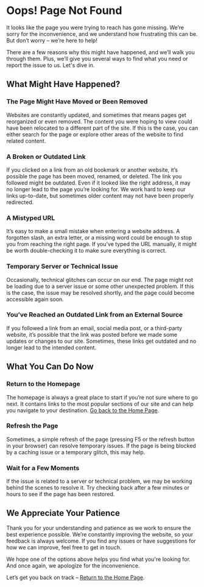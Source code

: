 # Oops! Page Not Found

It looks like the page you were trying to reach has gone missing. We’re sorry for the inconvenience, and we understand how frustrating this can be. But don’t worry – we’re here to help!

There are a few reasons why this might have happened, and we’ll walk you through them. Plus, we’ll give you several ways to find what you need or report the issue to us. Let's dive in.

## What Might Have Happened?

### The Page Might Have Moved or Been Removed
Websites are constantly updated, and sometimes that means pages get reorganized or even removed. The content you were hoping to view could have been relocated to a different part of the site. If this is the case, you can either search for the page or explore other areas of the website to find related content.

### A Broken or Outdated Link
If you clicked on a link from an old bookmark or another website, it’s possible the page has been moved, renamed, or deleted. The link you followed might be outdated. Even if it looked like the right address, it may no longer lead to the page you’re looking for. We work hard to keep our links up-to-date, but sometimes older content may not have been properly redirected.

### A Mistyped URL
It’s easy to make a small mistake when entering a website address. A forgotten slash, an extra letter, or a missing word could be enough to stop you from reaching the right page. If you’ve typed the URL manually, it might be worth double-checking it to make sure everything is correct.

### Temporary Server or Technical Issue
Occasionally, technical glitches can occur on our end. The page might not be loading due to a server issue or some other unexpected problem. If this is the case, the issue may be resolved shortly, and the page could become accessible again soon.

### You’ve Reached an Outdated Link from an External Source
If you followed a link from an email, social media post, or a third-party website, it’s possible that the link was posted before we made some updates or changes to our site. Sometimes, these links get outdated and no longer lead to the intended content.

## What You Can Do Now

### Return to the Homepage
The homepage is always a great place to start if you’re not sure where to go next. It contains links to the most popular sections of our site and can help you navigate to your destination. [Go back to the Home Page](/).

### Refresh the Page
Sometimes, a simple refresh of the page (pressing F5 or the refresh button in your browser) can resolve temporary issues. If the page is being blocked by a caching issue or a temporary glitch, this may help.

### Wait for a Few Moments
If the issue is related to a server or technical problem, we may be working behind the scenes to resolve it. Try checking back after a few minutes or hours to see if the page has been restored.

## We Appreciate Your Patience

Thank you for your understanding and patience as we work to ensure the best experience possible. We’re constantly improving the website, so your feedback is always welcome. If you find any issues or have suggestions for how we can improve, feel free to get in touch. 

We hope one of the options above helps you find what you're looking for. And once again, we apologize for the inconvenience.

Let’s get you back on track – [Return to the Home Page](/).
